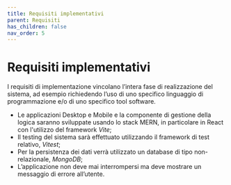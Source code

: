 ```yaml
---
title: Requisiti implementativi
parent: Requisiti
has_children: false
nav_order: 5
---
```


# Requisiti implementativi

I requisiti di implementazione vincolano l’intera fase di realizzazione del sistema, ad esempio richiedendo l’uso di uno specifico linguaggio di programmazione e/o di uno specifico tool software.

- Le applicazioni Desktop e Mobile e la componente di gestione della logica saranno sviluppate usando lo stack MERN, in particolare in React con l'utilizzo del framework _Vite_;
- Il testing del sistema sarà effettuato utilizzando il framework di test relativo, _Vitest_;
- Per la persistenza dei dati verrà utilizzato un database di tipo non-relazionale, _MongoDB_;
- L’applicazione non deve mai interrompersi ma deve mostrare un messaggio di errore all’utente.
